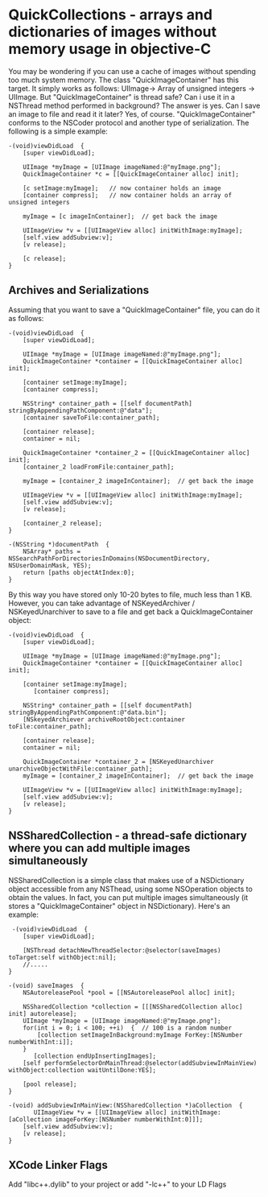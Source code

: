 QuickCollections - arrays and dictionaries of images without memory usage in objective-C
========================================================================================

You may be wondering if you can use a cache of images without spending too much system memory. The class "QuickImageContainer" 
has this target. It simply works as follows: UIImage-> Array of unsigned integers -> UIImage. But "QuickImageContainer" is thread safe? 
Can i use it in a NSThread method performed in background? The answer is yes. Can I save an image to file and read it it later? 
Yes, of course. "QuickImageContainer" conforms to the NSCoder protocol and another type of serialization. The following is a simple example:

    -(void)viewDidLoad  {
	    [super viewDidLoad];
		
		UIImage *myImage = [UIImage imageNamed:@"myImage.png"];
		QuickImageContainer *c = [[QuickImageContainer alloc] init];
		
		[c setImage:myImage];   // now container holds an image
		[container compress];   // now container holds an array of unsigned integers
		
		myImage = [c imageInContainer];  // get back the image
		
		UIImageView *v = [[UIImageView alloc] initWithImage:myImage];
		[self.view addSubview:v];
		[v release];
		
		[c release];
	}

Archives and Serializations
---------------------------

Assuming that you want to save a "QuickImageContainer" file, you can do it as follows:

    -(void)viewDidLoad  {
	    [super viewDidLoad];
		
		UIImage *myImage = [UIImage imageNamed:@"myImage.png"];
		QuickImageContainer *container = [[QuickImageContainer alloc] init];
		
		[container setImage:myImage];
        [container compress];
		
		NSString* container_path = [[self documentPath] stringByAppendingPathComponent:@"data"];
		[container saveToFile:container_path];
		
		[container release];
		container = nil;
		
		QuickImageContainer *container_2 = [[QuickImageContainer alloc] init];
		[container_2 loadFromFile:container_path];
		
		myImage = [container_2 imageInContainer];  // get back the image
		
		UIImageView *v = [[UIImageView alloc] initWithImage:myImage];
		[self.view addSubview:v];
		[v release];
		
		[container_2 release];
	}
	
	-(NSString *)documentPath  {
	    NSArray* paths = NSSearchPathForDirectoriesInDomains(NSDocumentDirectory, NSUserDomainMask, YES);
		return [paths objectAtIndex:0];
	}
	
By this way you have stored only 10-20 bytes to file, much less than 1 KB. However, you can take advantage
 of NSKeyedArchiver / NSKeyedUnarchiver to save to a file and get back a QuickImageContainer object:

    -(void)viewDidLoad  {
	    [super viewDidLoad];
		
		UIImage *myImage = [UIImage imageNamed:@"myImage.png"];
		QuickImageContainer *container = [[QuickImageContainer alloc] init];
		
		[container setImage:myImage];
           [container compress];

		NSString* container_path = [[self documentPath] stringByAppendingPathComponent:@"data.bin"];
		[NSkeyedArchiever archiveRootObject:container toFile:container_path];
		
		[container release];
		container = nil;
		
		QuickImageContainer *container_2 = [NSKeyedUnarchiver unarchiveObjectWithFile:container_path];
		myImage = [container_2 imageInContainer];  // get back the image
		
		UIImageView *v = [[UIImageView alloc] initWithImage:myImage];
		[self.view addSubview:v];
		[v release];
	}

NSSharedCollection - a thread-safe dictionary where you can add multiple images simultaneously
------------------------------------------------------------------------------------------------------

 NSSharedCollection is a simple class that makes use of a NSDictionary object accessible from any NSThead,
 using some NSOperation objects to obtain the values. In fact, you can put multiple images simultaneously (it stores a "QuickImageContainer" 
 object in NSDictionary). Here's an example:
 
     -(void)viewDidLoad  {
	    [super viewDidLoad];
		
		[NSThread detachNewThreadSelector:@selector(saveImages) toTarget:self withObject:nil];
		//.....
	}
	
	-(void) saveImages  {
	    NSAutoreleasePool *pool = [[NSAutoreleasePool alloc] init];
	
	    NSSharedCollection *collection = [[[NSSharedCollection alloc] init] autorelease];
	    UIImage *myImage = [UIImage imageNamed:@"myImage.png"];
		for(int i = 0; i < 100; ++i)  {  // 100 is a random number
		    [collection setImageInBackground:myImage ForKey:[NSNumber numberWithInt:i]];
		}
           [collection endUpInsertingImages];
		[self performSelectorOnMainThread:@selector(addSubviewInMainView) withObject:collection waitUntilDone:YES];
		
		[pool release];
	}
	
	-(void) addSubviewInMainView:(NSSharedCollection *)aCollection  {
           UIImageView *v = [[UIImageView alloc] initWithImage:[aCollection imageForKey:[NSNumber numberWithInt:0]]];
		[self.view addSubview:v];
		[v release];
	}
	
XCode Linker Flags
------------------
Add "libc++.dylib" to your project or add "-lc++" to your LD Flags